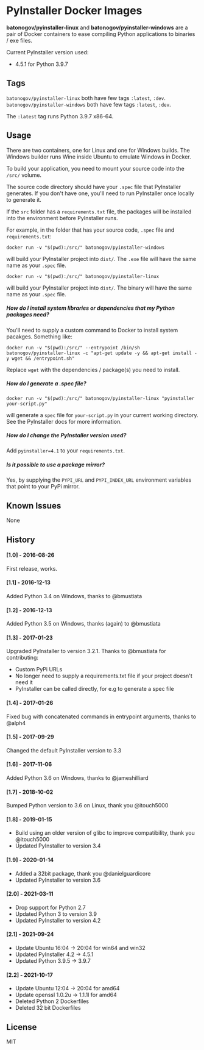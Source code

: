 # PyInstaller Docker Images

**batonogov/pyinstaller-linux** and **batonogov/pyinstaller-windows** are a pair of Docker containers to ease compiling Python applications to binaries / exe files.

Current PyInstaller version used: 
- 4.5.1 for Python 3.9.7

## Tags

`batonogov/pyinstaller-linux` both have few tags `:latest`, `:dev`. 
`batonogov/pyinstaller-windows` both have few tags `:latest`, `:dev`.

The `:latest` tag runs Python 3.9.7 x86-64.

## Usage

There are two containers, one for Linux and one for Windows builds. The Windows builder runs Wine inside Ubuntu to emulate Windows in Docker.

To build your application, you need to mount your source code into the `/src/` volume.

The source code directory should have your `.spec` file that PyInstaller generates. If you don't have one, you'll need to run PyInstaller once locally to generate it.

If the `src` folder has a `requirements.txt` file, the packages will be installed into the environment before PyInstaller runs.

For example, in the folder that has your source code, `.spec` file and `requirements.txt`:

```
docker run -v "$(pwd):/src/" batonogov/pyinstaller-windows
```

will build your PyInstaller project into `dist/`. The `.exe` file will have the same name as your `.spec` file.

```
docker run -v "$(pwd):/src/" batonogov/pyinstaller-linux
```

will build your PyInstaller project into `dist/`. The binary will have the same name as your `.spec` file.

##### How do I install system libraries or dependencies that my Python packages need?

You'll need to supply a custom command to Docker to install system pacakges. Something like:

```
docker run -v "$(pwd):/src/" --entrypoint /bin/sh batonogov/pyinstaller-linux -c "apt-get update -y && apt-get install -y wget && /entrypoint.sh"
```

Replace `wget` with the dependencies / package(s) you need to install.

##### How do I generate a .spec file?

`docker run -v "$(pwd):/src/" batonogov/pyinstaller-linux "pyinstaller your-script.py"`

will generate a `spec` file for `your-script.py` in your current working directory. See the PyInstaller docs for more information.

##### How do I change the PyInstaller version used?

Add `pyinstaller=4.1` to your `requirements.txt`.

##### Is it possible to use a package mirror?

Yes, by supplying the `PYPI_URL` and `PYPI_INDEX_URL` environment variables that point to your PyPi mirror.

## Known Issues

None

## History

#### [1.0] - 2016-08-26
First release, works.

#### [1.1] - 2016-12-13
Added Python 3.4 on Windows, thanks to @bmustiata

#### [1.2] - 2016-12-13
Added Python 3.5 on Windows, thanks (again) to @bmustiata

#### [1.3] - 2017-01-23
Upgraded PyInstaller to version 3.2.1.
Thanks to @bmustiata for contributing:
 - Custom PyPi URLs
 - No longer need to supply a requirements.txt file if your project doesn't need it
 - PyInstaller can be called directly, for e.g to generate a spec file

#### [1.4] - 2017-01-26
Fixed bug with concatenated commands in entrypoint arguments, thanks to @alph4

#### [1.5] - 2017-09-29
Changed the default PyInstaller version to 3.3

#### [1.6] - 2017-11-06
Added Python 3.6 on Windows, thanks to @jameshilliard

#### [1.7] - 2018-10-02
Bumped Python version to 3.6 on Linux, thank you @itouch5000

#### [1.8] - 2019-01-15
- Build using an older version of glibc to improve compatibility, thank you @itouch5000
- Updated PyInstaller to version 3.4

#### [1.9] - 2020-01-14
- Added a 32bit package, thank you @danielguardicore
- Updated PyInstaller to version 3.6

#### [2.0] - 2021-03-11
- Drop support for Python 2.7
- Updated Python 3 to version 3.9
- Updated PyInstaller to version 4.2

#### [2.1] - 2021-09-24
- Update Ubuntu 16:04 -> 20:04 for win64 and win32
- Updated PyInstaller 4.2 -> 4.5.1
- Updated Python 3.9.5 -> 3.9.7

#### [2.2] - 2021-10-17
- Update Ubuntu 12:04 -> 20:04 for amd64
- Update openssl 1.0.2u -> 1.1.1l for amd64
- Deleted Python 2 Dockerfiles
- Deleted 32 bit Dockerfiles

## License

MIT

